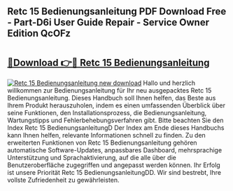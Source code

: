 ## Retc 15 Bedienungsanleitung PDF Download Free - Part-D6i User Guide Repair - Service Owner Edition QcOFz

# <h2><a href="http://df5e9d4.blite.top/?on=Retc+15+Bedienungsanleitung">🔗Download 👉🔴 Retc 15 Bedienungsanleitung</a></h2>

[![Retc 15 Bedienungsanleitung new download](https://i.imgur.com/lujVjoI.png)](http://df5e9d4.blite.top/?on=Retc+15+Bedienungsanleitung)
Hallo und herzlich willkommen zur Bedienungsanleitung für Ihr neu ausgepacktes Retc 15 Bedienungsanleitung. Dieses Handbuch soll Ihnen helfen, das Beste aus Ihrem Produkt herauszuholen, indem es einen umfassenden Überblick über seine Funktionen, den Installationsprozess, die Bedienungsanleitung, Wartungstipps und Fehlerbehebungsverfahren gibt. Bitte beachten Sie den Index Retc 15 BedienungsanleitungD Der Index am Ende dieses Handbuchs kann Ihnen helfen, relevante Informationen schnell zu finden. Zu den erweiterten Funktionen von Retc 15 Bedienungsanleitung gehören automatische Software-Updates, anpassbares Dashboard, mehrsprachige Unterstützung und Sprachaktivierung, auf die alle über die Benutzeroberfläche zugegriffen und angepasst werden können. Ihr Erfolg ist unsere Priorität Retc 15 BedienungsanleitungDD. Wir sind bestrebt, Ihre vollste Zufriedenheit zu gewährleisten.
